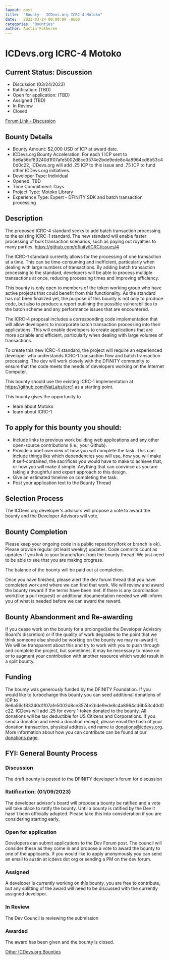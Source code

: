 ```yaml
---
layout: post
title:  "Bounty - ICDevs.org ICRC-4 Motoko"
date:   2023-03-24 00:00:00 -0600
categories: "Bounties"
author: Austin Fatheree
---
```


# ICDevs.org ICRC-4 Motoko

## Current Status: Discussion

* Discussion (03/24/2023)
* Ratification: (TBD)
* Open for application: (TBD)
* Assigned (TBD)
* In Review 
* Closed 

[Forum Link - Discussion](https://forum.dfinity.org/t/proposed-icdevs-org-bounty-icrc-4-standard-15-000/)

## Bounty Details

* Bounty Amount: $2,000 USD of ICP at award date.
* ICDevs.org Bounty Acceleration: For each 1 ICP sent to 8e6a56cf83240d1f07afe5002d8ce3574e2bde9ede8c4a8964cd6b53c40d0c22, ICDevs.org will add .25 ICP to this issue and .75 ICP to fund other ICDevs.org initiatives.
* Developer Type: Individual
* Opened: TBD
* Time Commitment: Days
* Project Type: Motoko Library
* Experience Type: Expert - DFINITY SDK and batch transaction processing

## Description

The proposed ICRC-4 standard seeks to add batch transaction processing to the existing ICRC-1 standard. The new standard will enable faster processing of bulk transaction scenarios, such as paying out royalties to many parties.  https://github.com/dfinity/ICRC/issues/4

The ICRC-1 standard currently allows for the processing of one transaction at a time. This can be time-consuming and inefficient, particularly when dealing with large numbers of transactions. By adding batch transaction processing to the standard, developers will be able to process multiple transactions at once, reducing processing times and improving efficiency.

This bounty is only open to members of the token working group who have active projects that could benefit from this functionality. As the standard has not been finalized yet, the purpose of this bounty is not only to produce code, but also to produce a report outlining the possible vulnerabilities to the batch scheme and any performance issues that are encountered.

The ICRC-4 proposal includes a corresponding code implementation that will allow developers to incorporate batch transaction processing into their applications. This will enable developers to create applications that are more scalable and efficient, particularly when dealing with large volumes of transactions.

To create this new ICRC-4 standard, the project will require an experienced developer who understands ICRC-1 transaction flow and batch transaction processing. The dev will work closely with the DFINITY community to ensure that the code meets the needs of developers working on the Internet Computer.

This bounty should use the existing ICRC-1 implementation at https://github.com/NatLabs/icrc1 as a starting point.

This bounty gives the opportunity to

* learn about Motoko
* learn about ICRC-1

## To apply for this bounty you should:

* Include links to previous work building web applications and any other open-source contributions (i.e., your Github).
* Provide a brief overview of how you will complete the task. This can include things like which dependencies you will use, how you will make it self-contained, the sacrifices you would have to make to achieve that, or how you will make it simple. Anything that can convince us you are taking a thoughtful and expert approach to this design.
* Give an estimated timeline on completing the task.
* Post your application text to the Bounty Thread

## Selection Process

The ICDevs.org developer's advisors will propose a vote to award the bounty and the Developer Advisors will vote.

## Bounty Completion

Please keep your ongoing code in a public repository(fork or branch is ok). Please provide regular (at least weekly) updates.  Code commits count as updates if you link to your branch/fork from the bounty thread.  We just need to be able to see that you are making progress.

The balance of the bounty will be paid out at completion.

Once you have finished, please alert the dev forum thread that you have completed work and where we can find that work.  We will review and award the bounty reward if the terms have been met.  If there is any coordination work(like a pull request) or additional documentation needed we will inform you of what is needed before we can award the reward.

## Bounty Abandonment and Re-awarding

If you cease work on the bounty for a prolonged(at the Developer Advisory Board's discretion) or if the quality of work degrades to the point that we think someone else should be working on the bounty we may re-award it.  We will be transparent about this and try to work with you to push through and complete the project, but sometimes, it may be necessary to move on or to augment your contribution with another resource which would result in a split bounty.

## Funding

The bounty was generously funded by the DFINITY Foundation. If you would like to turbocharge this bounty you can seed additional donations of ICP to 8e6a56cf83240d1f07afe5002d8ce3574e2bde9ede8c4a8964cd6b53c40d0c22.  ICDevs will add .25 for every 1 token donated to the bounty.  All donations will be tax deductible for US Citizens and Corporations.  If you send a donation and need a donation receipt, please email the hash of your donation transaction, physical address, and name to donations@icdevs.org.  More information about how you can contribute can be found at our [donations page](https://icdevs.org/donations.html).


## FYI: General Bounty Process

### Discussion

The draft bounty is posted to the DFINITY developer's forum for discussion

### Ratification: (01/09/2023)

The developer advisor's board will propose a bounty be ratified and a vote will take place to ratify the bounty.  Until a bounty is ratified by the Dev it hasn't been officially adopted. Please take this into consideration if you are considering starting early.

### Open for application

Developers can submit applications to the Dev Forum post.  The council will consider these as they come in and propose a vote to award the bounty to one of the applicants.  If you would like to apply anonymously you can send an email to austin at icdevs dot org or sending a PM on the dev forum.

### Assigned

A developer is currently working on this bounty, you are free to contribute, but any splitting of the award will need to be discussed with the currently assigned developer.

### In Review

The Dev Council is reviewing the submission

### Awarded

The award has been given and the bounty is closed.


[Other ICDevs.org Bounties](https://icdevs.org/bounties.html)

